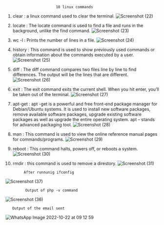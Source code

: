                            10 linux commands
1) clear : a linux command used to clear the terminal.
![Screenshot (22)](https://user-images.githubusercontent.com/106436258/188157817-8f231747-1cc4-4c98-913b-b06e17c5d74f.png)

2) locate : The locate command is used to find a file and runs in the background, unlike the find command.
![Screenshot (23)](https://user-images.githubusercontent.com/106436258/188158581-62f9d52f-9186-4ff9-a67d-51324e37931b.png)

3) wc -l : Prints the number of lines in a file.
![Screenshot (24)](https://user-images.githubusercontent.com/106436258/188159067-322bd002-e002-4dde-a848-9d29bc5199bb.png)

4) history : This command is used to show previously used commands or obtain information about the commands executed by a user.
![Screenshot (25)](https://user-images.githubusercontent.com/106436258/188159467-48f7726b-a06c-49f4-981e-16609542bca7.png)

5) diff : The diff command compares two files line by line to find differences. The output will be the lines that are different.
![Screenshot (26)](https://user-images.githubusercontent.com/106436258/188160250-2f1a0fee-2019-40f9-8697-fc951339b0d0.png)

6) exit : The exit command exits the current shell. When you hit enter, you’ll be taken out of the terminal.
![Screenshot (27)](https://user-images.githubusercontent.com/106436258/188161083-62d94ecd-72d1-418a-a17f-9256df98c2ae.png)

7) apt-get : apt -get is a powerful and free front-end package manager for Debian/Ubuntu systems. It is used to install new software packages, remove available software packages, upgrade existing software packages as well as upgrade the entire operating system. apt – stands for advanced packaging tool.
![Screenshot (28)](https://user-images.githubusercontent.com/106436258/188163404-3be16156-20cd-4a25-8169-4cb983700138.png)

8) man : This command is used to view the online reference manual pages for commands/programs.
![Screenshot (29)](https://user-images.githubusercontent.com/106436258/188164900-f1736878-5a90-44f8-8a16-776f1c6b84f4.png)

9) reboot : This command halts, powers off, or reboots a system.
![Screenshot (30)](https://user-images.githubusercontent.com/106436258/188165711-cd78b71d-408b-4ad8-b144-31dfc5951d2d.png)

10) rmdir : this command is used to remove a direstory.
![Screenshot (31)](https://user-images.githubusercontent.com/106436258/188166427-fa06ea39-812e-4db5-b438-45fa9aeda3ff.png)

             After runnunig ifconfig
       
![Screenshot (37)](https://user-images.githubusercontent.com/106436258/188320874-4ad74c34-492a-4c09-bf6a-52e470d8f34c.png)

             Output of php -v command
             
![Screenshot (36)](https://user-images.githubusercontent.com/106436258/188320975-776fd0a5-c6e6-4fc4-b909-06365c3af0d7.png)
 
       Output of the email sent
 
![WhatsApp Image 2022-10-22 at 09 12 59](https://user-images.githubusercontent.com/106436258/197328624-5ade1f43-f882-47ce-971d-a3b2692a2355.jpg)


